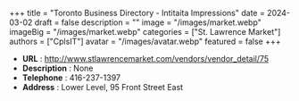 +++
title = "Toronto Business Directory - Intitaita Impressions"
date = 2024-03-02
draft = false
description = ""
image = "/images/market.webp"
imageBig = "/images/market.webp"
categories = ["St. Lawrence Market"]
authors = ["CplsIT"]
avatar = "/images/avatar.webp"
featured = false
+++


* **URL** :  http://www.stlawrencemarket.com/vendors/vendor_detail/75
* **Description** : None
* **Telephone** : 416-237-1397
* **Address** : Lower Level, 95 Front Street East